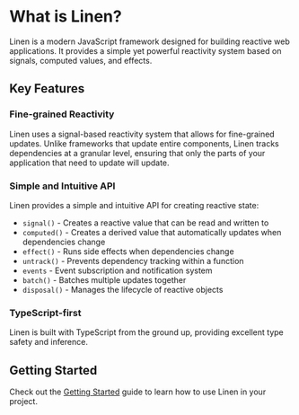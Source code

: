 # What is Linen?

Linen is a modern JavaScript framework designed for building reactive web applications. It provides a simple yet powerful reactivity system based on signals, computed values, and effects.

## Key Features

### Fine-grained Reactivity

Linen uses a signal-based reactivity system that allows for fine-grained updates. Unlike frameworks that update entire components, Linen tracks dependencies at a granular level, ensuring that only the parts of your application that need to update will update.

### Simple and Intuitive API

Linen provides a simple and intuitive API for creating reactive state:

- `signal()` - Creates a reactive value that can be read and written to
- `computed()` - Creates a derived value that automatically updates when dependencies change
- `effect()` - Runs side effects when dependencies change
- `untrack()` - Prevents dependency tracking within a function
- `events` - Event subscription and notification system
- `batch()` - Batches multiple updates together
- `disposal()` - Manages the lifecycle of reactive objects

### TypeScript-first

Linen is built with TypeScript from the ground up, providing excellent type safety and inference.

## Getting Started

Check out the [Getting Started](/guide/getting-started) guide to learn how to use Linen in your project.